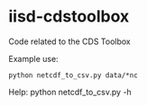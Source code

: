 # iisd-cdstoolbox
Code related to the CDS Toolbox

Example use:

    python netcdf_to_csv.py data/*nc

Help:
    python netcdf_to_csv.py -h
